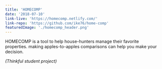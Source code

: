 ```yaml
---
title: 'HOMECOMP'
date: '2018-07-10'
link-live: 'https://homecomp.netlify.com/'
link-repo: 'https://github.com/ike76/home-comp'
featuredImage: './homecomp_header.png'
---
```


HOMECOMP is a tool to help house-hunters manage their favorite properties. making apples-to-apples comparisons can help you make your decision.

_(Thinkful student project)_
